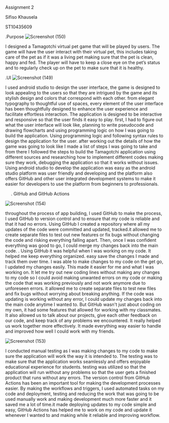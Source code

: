 Assignment 2

Sifiso Khausela

ST10435609

.Purpose
 ![Screenshot (150)](https://github.com/Sifisopk/My_Tamagotchi_App/assets/162301784/738ab5b5-8b88-4182-8787-8256baba70dd)

I designed a Tamagotchi virtual pet game that will be played by users. The game will have the user interact with their virtual pet, this includes taking care of the pet as if it was a living pet making sure that the pet is clean, happy and fed. The player will have to keep a close eye on the pet’s status and to regularly check up on the pet to make sure that it is healthy.

 
.UI
 ![Screenshot (149)](https://github.com/Sifisopk/My_Tamagotchi_App/assets/162301784/0ef896d9-6d48-4309-9058-cb8b4722e740)

I used android studio to design the user interface, the game is designed to look appealing to the users so that they are intrigued by the game and its stylish design and colors that correspond with each other. from elegant typography to thoughtful use of spaces, every element of the user interface has been thoughtfully designed to enhance the user experience and facilitate effortless interaction. The application is designed to be interactive and responsive so that the user finds it easy to play. first, I had to figure out what the user interface will look like, planning to write pseudocode and drawing flowcharts and using programming logic on how I was going to build the application. Using programming logic and following syntax rules to design the application for the user. after working out the details of how the game was going to look like I made a list of steps I was going to take and from there I followed the steps to build the Tamagotchi application using different sources and researching how to implement different codes making sure they work, debugging the application so that it works without issues.
Using android studio to develop the application was easy as the android studio platform was user friendly and developing and the platform also offers GitHub and other user integrated development systems to make it easier for developers to use the platform from beginners to professionals.

 
. GitHub and GitHub Actions
 
![Screenshot (154)](https://github.com/Sifisopk/My_Tamagotchi_App/assets/162301784/d47d14ae-6b9d-4e93-9eec-708c1d046968)

throughout the process of app building, I used GitHub to make the process, I used GitHub to version control and to ensure that my code is reliable and that it had no errors. Using GitHub I created a repository where all my updates of the code were committed and updated, tracked.it allowed me to create separate files to test out new features or fix bugs without changing the code and risking everything falling apart. Then, once I was confident everything was good to go, I could merge my changes back into the main code.
. Using GitHub
 it was helpful when I was working on my code. It helped me keep everything organized. easy save the changes I made and track them over time. I was able to make changes to my code on the get go, I updated my changes easily. This made it easier for me and what I was working on. It let me try out new coding lines without making any changes to my code so I could avoid making unwanted errors on my code or making the code that was working previously and not work anymore due to unforeseen errors. it allowed me to create separate files to test new files and fix bugs without worrying about breaking anything. If the code was updating is working without any error, I could update my changes back into the main code anytime I wanted to. But GitHub wasn't just about coding on my own, it had some features that allowed for working with my classmates. It also allowed us to talk about our projects, give each other feedback on our code, and keep track of any problems we encountered. It really helped us work together more effectively. It made everything way easier to handle and improved how well I could work with my friends.
 
![Screenshot (153)](https://github.com/Sifisopk/My_Tamagotchi_App/assets/162301784/af65c8cd-d998-4597-8e35-0a7d7e4ed28c)

I conducted manual testing as I was making changes to my code to make sure the application will work the way it is intended to. The testing was to make sure that the application works seamlessly and offers enjoyable educational experience for students. testing was utilized so that the application will run without any problems so that the user gets a finished product that runs without any errors. The version control from GitHub Actions has been an important tool for making the development processes easier. By making the workflows and triggers, I used automated tasks on my code and deployment, testing and reducing the work that was going to be used manually work and making development much more faster and it saved me a lot of time.it made deploying updates to my code simple and easy, GitHub Actions has helped me to work on my code and update it whenever I wanted to and making while it reliable and improving workflow.


